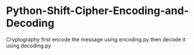 # Python-Shift-Cipher-Encoding-and-Decoding
Cryptography
first encode the message using encoding.py
then decode it using decoding.py
